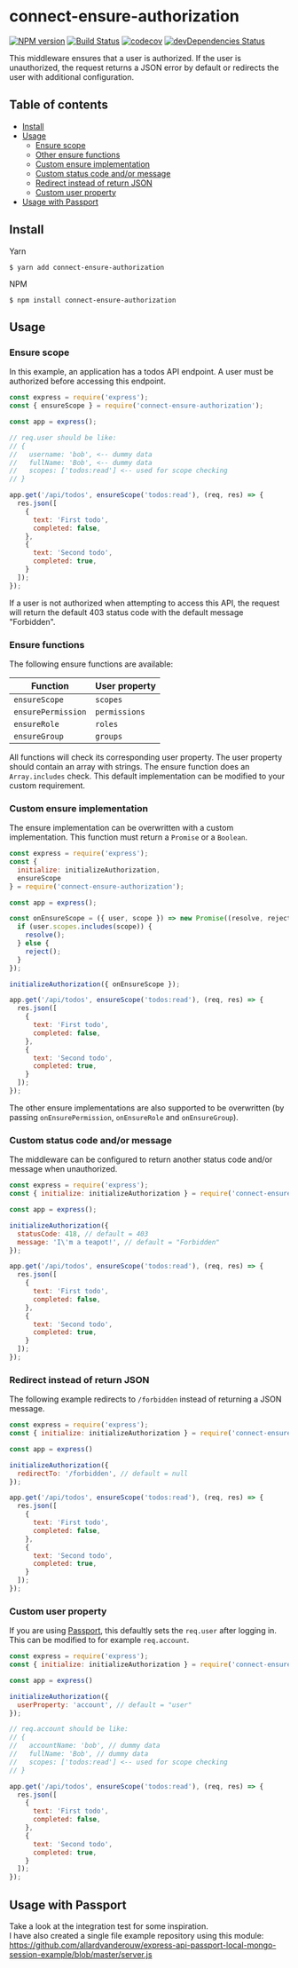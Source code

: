 # connect-ensure-authorization

[![NPM version](https://img.shields.io/npm/v/connect-ensure-authorization.svg)](https://www.npmjs.com/package/connect-ensure-authorization)
[![Build Status](https://travis-ci.com/allardvanderouw/connect-ensure-authorization.svg?branch=master)](https://travis-ci.com/allardvanderouw/connect-ensure-authorization)
[![codecov](https://codecov.io/gh/allardvanderouw/connect-ensure-authorization/branch/master/graph/badge.svg)](https://codecov.io/gh/allardvanderouw/connect-ensure-authorization)
[![devDependencies Status](https://david-dm.org/allardvanderouw/connect-ensure-authorization/dev-status.svg)](https://david-dm.org/allardvanderouw/connect-ensure-authorization?type=dev)

This middleware ensures that a user is authorized. If the user is unauthorized, the request returns a JSON error by default or redirects the user with additional configuration.

## Table of contents

   * [Install](#install)
   * [Usage](#usage)
      * [Ensure scope](#ensure-scope)
      * [Other ensure functions](#ensure-functions)
      * [Custom ensure implementation](#custom-ensure-implementation)
      * [Custom status code and/or message](#custom-status-code-andor-message)
      * [Redirect instead of return JSON](#redirect-instead-of-return-json)
      * [Custom user property](#custom-user-property)
   * [Usage with Passport](#usage-with-passport)

## Install

Yarn
```
$ yarn add connect-ensure-authorization
```

NPM
```
$ npm install connect-ensure-authorization
```

## Usage

### Ensure scope

In this example, an application has a todos API endpoint. A user must be authorized before accessing this endpoint.

```javascript
const express = require('express');
const { ensureScope } = require('connect-ensure-authorization');

const app = express();

// req.user should be like:
// {
//   username: 'bob', <-- dummy data
//   fullName: 'Bob', <-- dummy data
//   scopes: ['todos:read'] <-- used for scope checking
// }

app.get('/api/todos', ensureScope('todos:read'), (req, res) => {
  res.json([
    {
      text: 'First todo',
      completed: false,
    },
    {
      text: 'Second todo',
      completed: true,
    }
  ]);
});
```
      
If a user is not authorized when attempting to access this API, the request will return the default 403 status code with the default message "Forbidden". 

### Ensure functions

The following ensure functions are available:

| Function | User property |
| - | - |
| `ensureScope` | `scopes` |
| `ensurePermission` | `permissions` |
| `ensureRole` | `roles` |
| `ensureGroup` | `groups` |

All functions will check its corresponding user property. The user property should contain an array with strings. The ensure function does an `Array.includes` check. This default implementation can be modified to your custom requirement.

### Custom ensure implementation

The ensure implementation can be overwritten with a custom implementation. This function must return a `Promise` or a `Boolean`.

```javascript
const express = require('express');
const {
  initialize: initializeAuthorization,
  ensureScope
} = require('connect-ensure-authorization');

const app = express();

const onEnsureScope = ({ user, scope }) => new Promise((resolve, reject) => {
  if (user.scopes.includes(scope)) {
    resolve();
  } else {
    reject();
  }
});

initializeAuthorization({ onEnsureScope });

app.get('/api/todos', ensureScope('todos:read'), (req, res) => {
  res.json([
    {
      text: 'First todo',
      completed: false,
    },
    {
      text: 'Second todo',
      completed: true,
    }
  ]);
});
```

The other ensure implementations are also supported to be overwritten (by passing `onEnsurePermission`, `onEnsureRole` and `onEnsureGroup`).

### Custom status code and/or message

The middleware can be configured to return another status code and/or message when unauthorized.

```javascript
const express = require('express');
const { initialize: initializeAuthorization } = require('connect-ensure-authorization');

const app = express();

initializeAuthorization({
  statusCode: 418, // default = 403
  message: 'I\'m a teapot!', // default = "Forbidden"
});

app.get('/api/todos', ensureScope('todos:read'), (req, res) => {
  res.json([
    {
      text: 'First todo',
      completed: false,
    },
    {
      text: 'Second todo',
      completed: true,
    }
  ]);
});
```

### Redirect instead of return JSON

The following example redirects to `/forbidden` instead of returning a JSON message.

```javascript
const express = require('express');
const { initialize: initializeAuthorization } = require('connect-ensure-authorization');

const app = express()

initializeAuthorization({
  redirectTo: '/forbidden', // default = null
});

app.get('/api/todos', ensureScope('todos:read'), (req, res) => {
  res.json([
    {
      text: 'First todo',
      completed: false,
    },
    {
      text: 'Second todo',
      completed: true,
    }
  ]);
});
```

### Custom user property

If you are using [Passport](https://github.com/jaredhanson/passport), this defaultly sets the `req.user` after logging in. This can be modified to for example `req.account`. 

```javascript
const express = require('express');
const { initialize: initializeAuthorization } = require('connect-ensure-authorization');

const app = express()

initializeAuthorization({
  userProperty: 'account', // default = "user"
});

// req.account should be like:
// {
//   accountName: 'bob', // dummy data
//   fullName: 'Bob', // dummy data
//   scopes: ['todos:read'] <-- used for scope checking
// }

app.get('/api/todos', ensureScope('todos:read'), (req, res) => {
  res.json([
    {
      text: 'First todo',
      completed: false,
    },
    {
      text: 'Second todo',
      completed: true,
    }
  ]);
});
```

## Usage with Passport

Take a look at the integration test for some inspiration.  
I have also created a single file example repository using this module: https://github.com/allardvanderouw/express-api-passport-local-mongo-session-example/blob/master/server.js
